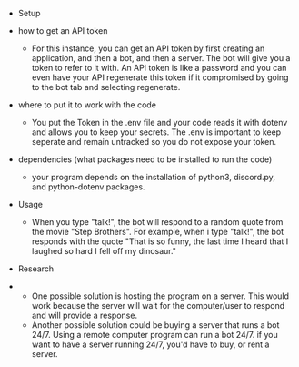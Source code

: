 - Setup
* how to get an API token
	- For this instance, you can get an API token by first creating an application, and then a bot, and then a server. The bot will give you a token to refer to it with. An API token is like a password and you can even have your API regenerate this token if it compromised by going to the bot tab and selecting regenerate.

* where to put it to work with the code
	- You put the Token in the .env file and your code reads it with dotenv and allows you to keep your secrets. The .env is important to keep seperate and remain untracked so you do not expose your token. 

* dependencies (what packages need to be installed to run the code)
	- your program depends on the installation of python3, discord.py, and python-dotenv packages.

* Usage
	- When you type "talk!", the bot will respond to a random quote from the movie "Step Brothers". For example, when i type "talk!", the bot responds with the quote "That is so funny, the last time I heard that I laughed so hard I fell off my dinosaur."
* Research
* 	- One possible solution is hosting the program on a server. This would work because the server will wait for the computer/user to respond and will provide a response.
	- Another possible solution could be buying a server that runs a bot 24/7. Using a remote computer program can run a bot 24/7. if you want to have a server running 24/7, you'd have to buy, or rent a server.

